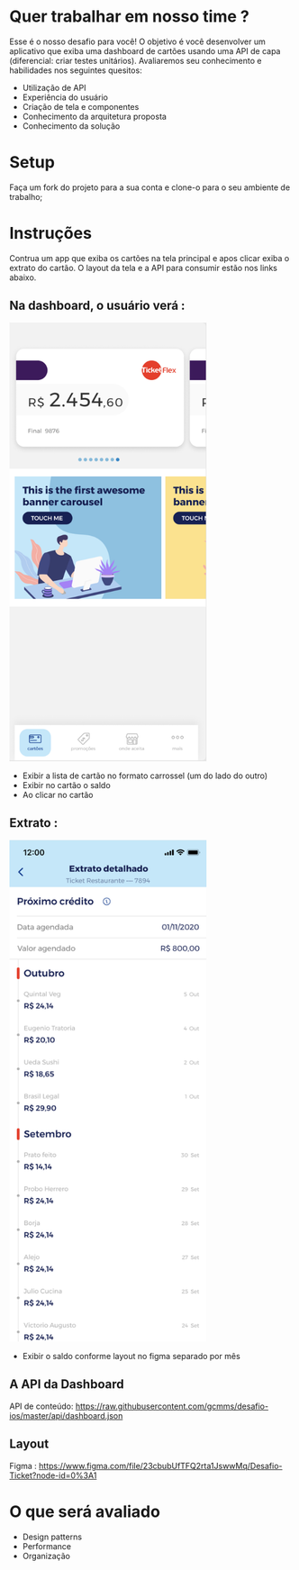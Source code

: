 # Quer trabalhar em nosso time ? 

Esse é o nosso desafio para você!
O objetivo é você desenvolver um aplicativo que exiba uma dashboard de cartões usando uma API de capa (diferencial: criar testes unitários). Avaliaremos seu conhecimento e habilidades nos seguintes quesitos:

* Utilização de API
* Experiência do usuário
* Criação de tela e componentes
* Conhecimento da arquitetura proposta
* Conhecimento da solução


# Setup
Faça um fork do projeto para a sua conta e clone-o para o seu ambiente de trabalho;

# Instruções
Contrua um app que exiba os cartões na tela principal e apos clicar exiba o extrato do cartão. O layout da tela e a API para consumir estão nos links abaixo.

## Na dashboard, o usuário verá :

<p align="left">
  <img src="wireframes/01.png" width="350"/>
</p>

- Exibir a lista de cartão no formato carrossel (um do lado do outro)
- Exibir no cartão o saldo
- Ao clicar no cartão 

## Extrato :
<p align="left">
  <img src="wireframes/02.png" width="350"/>
</p>

- Exibir o saldo conforme layout no figma separado por mês

## A API da Dashboard 
API de conteúdo: https://raw.githubusercontent.com/gcmms/desafio-ios/master/api/dashboard.json

## Layout
Figma : https://www.figma.com/file/23cbubUfTFQ2rta1JswwMq/Desafio-Ticket?node-id=0%3A1

# O que será avaliado

* Design patterns
* Performance
* Organização
